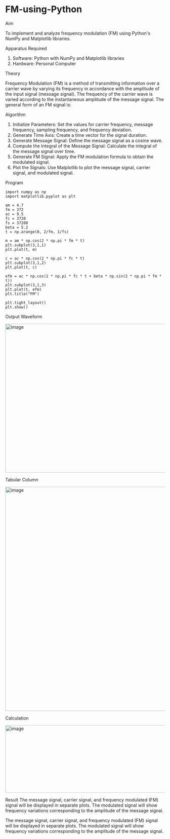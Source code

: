 # FM-using-Python

Aim


To implement and analyze frequency modulation (FM) using Python's NumPy and Matplotlib libraries. 

Apparatus Required

1.	Software: Python with NumPy and Matplotlib libraries
2.	Hardware: Personal Computer
  
Theory

Frequency Modulation (FM) is a method of transmitting information over a carrier wave by varying its frequency in accordance with the amplitude of the input signal (message signal). The frequency of the carrier wave is varied according to the instantaneous amplitude of the message signal. The general form of an FM signal is:



Algorithm


1.	Initialize Parameters: Set the values for carrier frequency, message frequency, sampling frequency, and frequency deviation.
2.	Generate Time Axis: Create a time vector for the signal duration.
3.	Generate Message Signal: Define the message signal as a cosine wave.
4.	Compute the Integral of the Message Signal: Calculate the integral of the message signal over time.
5.	Generate FM Signal: Apply the FM modulation formula to obtain the modulated signal.
6.	Plot the Signals: Use Matplotlib to plot the message signal, carrier signal, and modulated signal.

Program
```
import numpy as np
import matplotlib.pyplot as plt

am = 4.7
fm = 372
ac = 9.5
fc = 3720
fs = 37200
beta = 5.2
t = np.arange(0, 2/fm, 1/fs)

m = am * np.cos(2 * np.pi * fm * t)
plt.subplot(3,1,1)
plt.plot(t, m)

c = ac * np.cos(2 * np.pi * fc * t)
plt.subplot(3,1,2)
plt.plot(t, c)

efm = ac * np.cos(2 * np.pi * fc * t + beta * np.sin(2 * np.pi * fm * t))
plt.subplot(3,1,3)
plt.plot(t, efm)
plt.title("FM")

plt.tight_layout()
plt.show()
```


Output Waveform

<img width="630" height="470" alt="image" src="https://github.com/user-attachments/assets/85850851-acc2-47b8-b986-a15c95c6fce0" />


Tabular Column

<img width="533" height="708" alt="image" src="https://github.com/user-attachments/assets/f9b7cc81-323e-415f-b80f-d2c5a9b64c17" />


Calculation

<img width="528" height="213" alt="image" src="https://github.com/user-attachments/assets/17a5e0f2-8e09-4b93-b2f9-2619f2c9aebd" />


Result
The message signal, carrier signal, and frequency modulated (FM) signal will be displayed in separate plots. The modulated signal will show frequency variations corresponding to the amplitude of the message signal.

The message signal, carrier signal, and frequency modulated (FM) signal will be displayed in separate plots. The modulated signal will show frequency variations corresponding to the amplitude of the message signal.
